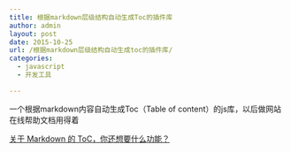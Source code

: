 ```yaml
---
title: 根据markdown层级结构自动生成Toc的插件库
author: admin
layout: post
date: 2015-10-25
url: /根据markdown层级结构自动生成toc的插件库/
categories:
  - javascript
  - 开发工具

---
```

一个根据markdown内容自动生成Toc（Table of content）的js库，以后做网站在线帮助文档用得着
  
[关于 Markdown 的 ToC，你还想要什么功能？][1]

 [1]: https://ruby-china.org/topics/17028
